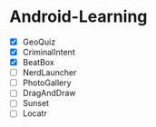 # Android-Learning
- [x] GeoQuiz
- [x] CriminalIntent
- [x] BeatBox
- [ ] NerdLauncher
- [ ] PhotoGallery
- [ ] DragAndDraw
- [ ] Sunset
- [ ] Locatr
